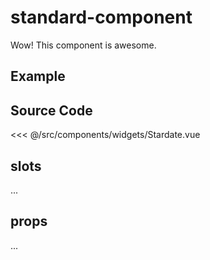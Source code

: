 # standard-component

Wow! This component is awesome.

## Example

<Demo componentName="examples-stardate-component-doc" />

## Source Code

<SourceCode>
<<< @/src/components/widgets/Stardate.vue
</SourceCode>

## slots

...

## props

...
